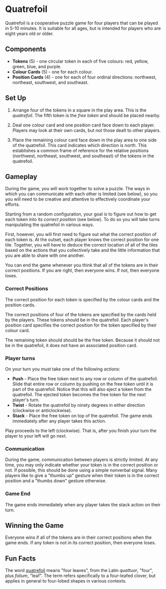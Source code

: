 # Quatrefoil
Quatrefoil is a cooperative puzzle game for four players that can be played in 5-10 minutes. It is suitable for all ages, but is intended for players who are eight years old or older.

## Components
  - __Tokens__ (5) -  one circular token in each of five colours: red, yellow, green, blue, and purple.  
  - __Colour Cards__ (5) - one for each colour.
  - __Position Cards__ (4) - one for each of four ordinal directions: northwest, northeast, southwest, and southeast.

## Set Up
  1. Arrange four of the tokens in a square in the play area. This is the _quatrefoil_. The fifth token is the _free token_ and should be placed nearby.

  2. Deal one colour card and one position card face down to each player. Players may look at their own cards, but not those dealt to other players.

  3. Place the remaining colour card face down in the play area to one side of the quatrefoil. This card indicates which direction is _north_. This establishes a common frame of reference for the relative positions (northwest, northeast, southwest, and southeast) of the tokens in the quatrefoil.

## Gameplay
During the game, you will work together to solve a puzzle. The ways in which you can communicate with each other is limited (see below), so you you will need to be creative and attentive to effectively coordinate your efforts.

Starting from a random configuration, your goal is to figure out how to get each token into its _correct position_ (see below). To do so you will take turns manipulating the quatrefoil in various ways.

First, however, you will first need to figure out what the correct position of each token is. At the outset, each player knows the correct position for one tile. Together, you will have to deduce the correct location of all of the tiles based on the actions that you collectively take and the little information that you are able to share with one another.

You can end the game whenever you think that all of the tokens are in their correct positions. If you are right, then everyone wins.  If not, then everyone loses.

### Correct Positions
The correct position for each token is specified by the colour cards and the position cards.

The correct positions of four of the tokens are specified by the cards held by the players. These tokens should be in the quatrefoil. Each player's position card specifies the correct position for the token specified by their colour card.

The remaining token should should be the free token. Because it should not be in the quatrefoil, it does not have an associated position card.

### Player turns
On your turn you must take one of the following _actions_:
  - __Push__ - Place the free token next to any row or column of the quatrefoil. Slide that entire row or column by pushing on the free token until it is part of the quatrefoil. Notice that this will also eject a token from the quatrefoil. The ejected token becomes the free token for the next player's turn.
  - __Twist__ - Rotate the quatrefoil by ninety degrees in either direction (clockwise or anticlockwise).
  - __Stack__ - Place the free token on top of the quatrefoil. The game ends immediately after any player takes this action.

Play proceeds to the left (clockwise). That is, after you finish your turn the player to your left will go next.

### Communication
During the game, communication between players is strictly limited. At any time, you may only indicate whether your token is in the correct position or not. If possible, this should be done using a simple nonverbal signal. Many players like to give a "thumbs up" gesture when their token is in the correct position and a "thumbs down" gesture otherwise.

### Game End
The game ends immediately when any player takes the stack action on their turn.

## Winning the Game
Everyone wins if all of the tokens are in their correct positions when the game ends. If any token is not in its correct position, then everyone loses.

## Fun Facts
The word [quatrefoil](https://en.wikipedia.org/wiki/Quatrefoil) means "four leaves", from the Latin _quattuor_, "four", plus _folium_, "leaf". The term refers specifically to a four-leafed clover, but applies in general to four-lobed shapes in various contexts.
